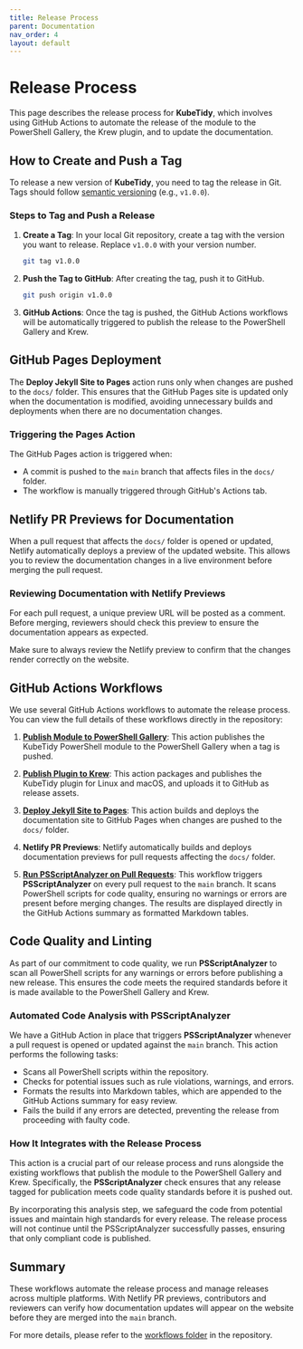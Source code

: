 ```yaml
---
title: Release Process
parent: Documentation
nav_order: 4
layout: default
---
```


# Release Process

This page describes the release process for **KubeTidy**, which involves using GitHub Actions to automate the release of the module to the PowerShell Gallery, the Krew plugin, and to update the documentation.

## How to Create and Push a Tag

To release a new version of **KubeTidy**, you need to tag the release in Git. Tags should follow [semantic versioning](https://semver.org/) (e.g., `v1.0.0`).

### Steps to Tag and Push a Release

1. **Create a Tag**: In your local Git repository, create a tag with the version you want to release. Replace `v1.0.0` with your version number.
   ```bash
   git tag v1.0.0
   ```

2. **Push the Tag to GitHub**: After creating the tag, push it to GitHub.
   ```bash
   git push origin v1.0.0
   ```

3. **GitHub Actions**: Once the tag is pushed, the GitHub Actions workflows will be automatically triggered to publish the release to the PowerShell Gallery and Krew.

## GitHub Pages Deployment

The **Deploy Jekyll Site to Pages** action runs only when changes are pushed to the `docs/` folder. This ensures that the GitHub Pages site is updated only when the documentation is modified, avoiding unnecessary builds and deployments when there are no documentation changes.

### Triggering the Pages Action

The GitHub Pages action is triggered when:
- A commit is pushed to the `main` branch that affects files in the `docs/` folder.
- The workflow is manually triggered through GitHub's Actions tab.

## Netlify PR Previews for Documentation
When a pull request that affects the `docs/` folder is opened or updated, Netlify automatically deploys a preview of the updated website. This allows you to review the documentation changes in a live environment before merging the pull request.

### Reviewing Documentation with Netlify Previews
For each pull request, a unique preview URL will be posted as a comment. Before merging, reviewers should check this preview to ensure the documentation appears as expected.

Make sure to always review the Netlify preview to confirm that the changes render correctly on the website.

## GitHub Actions Workflows

We use several GitHub Actions workflows to automate the release process. You can view the full details of these workflows directly in the repository:

1. **[Publish Module to PowerShell Gallery](https://github.com/KubeDeckio/KubeTidy/blob/main/.github/workflows/publish-psgal.yml)**: This action publishes the KubeTidy PowerShell module to the PowerShell Gallery when a tag is pushed.
  
2. **[Publish Plugin to Krew](https://github.com/KubeDeckio/KubeTidy/blob/main/.github/workflows/publish-krewplugin.yaml)**: This action packages and publishes the KubeTidy plugin for Linux and macOS, and uploads it to GitHub as release assets.

3. **[Deploy Jekyll Site to Pages](https://github.com/KubeDeckio/KubeTidy/blob/main/.github/workflows/deploy-docs.yml)**: This action builds and deploys the documentation site to GitHub Pages when changes are pushed to the `docs/` folder.

4. **Netlify PR Previews**: Netlify automatically builds and deploys documentation previews for pull requests affecting the `docs/` folder.

5. **[Run PSScriptAnalyzer on Pull Requests](https://github.com/KubeDeckio/KubeTidy/blob/main/.github/workflows/PSScriptAnalyzer.yaml)**: This workflow triggers **PSScriptAnalyzer** on every pull request to the `main` branch. It scans PowerShell scripts for code quality, ensuring no warnings or errors are present before merging changes. The results are displayed directly in the GitHub Actions summary as formatted Markdown tables.

## Code Quality and Linting

As part of our commitment to code quality, we run **PSScriptAnalyzer** to scan all PowerShell scripts for any warnings or errors before publishing a new release. This ensures the code meets the required standards before it is made available to the PowerShell Gallery and Krew.

### Automated Code Analysis with PSScriptAnalyzer

We have a GitHub Action in place that triggers **PSScriptAnalyzer** whenever a pull request is opened or updated against the `main` branch. This action performs the following tasks:

- Scans all PowerShell scripts within the repository.
- Checks for potential issues such as rule violations, warnings, and errors.
- Formats the results into Markdown tables, which are appended to the GitHub Actions summary for easy review.
- Fails the build if any errors are detected, preventing the release from proceeding with faulty code.

### How It Integrates with the Release Process

This action is a crucial part of our release process and runs alongside the existing workflows that publish the module to the PowerShell Gallery and Krew. Specifically, the **PSScriptAnalyzer** check ensures that any release tagged for publication meets code quality standards before it is pushed out.

By incorporating this analysis step, we safeguard the code from potential issues and maintain high standards for every release. The release process will not continue until the PSScriptAnalyzer successfully passes, ensuring that only compliant code is published.

## Summary

These workflows automate the release process and manage releases across multiple platforms. With Netlify PR previews, contributors and reviewers can verify how documentation updates will appear on the website before they are merged into the `main` branch.

For more details, please refer to the [workflows folder](https://github.com/KubeDeckio/KubeTidy/tree/main/.github/workflows) in the repository.
